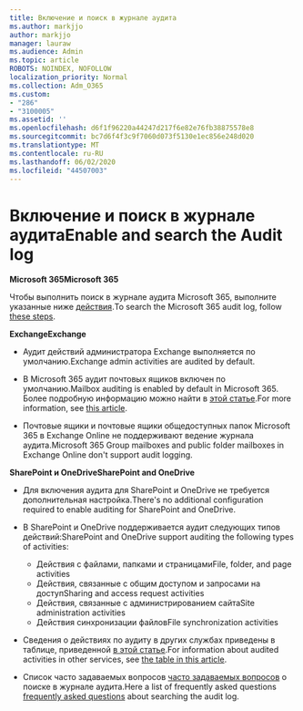 ```yaml
---
title: Включение и поиск в журнале аудита
ms.author: markjjo
author: markjjo
manager: lauraw
ms.audience: Admin
ms.topic: article
ROBOTS: NOINDEX, NOFOLLOW
localization_priority: Normal
ms.collection: Adm_O365
ms.custom:
- "286"
- "3100005"
ms.assetid: ''
ms.openlocfilehash: d6f1f96220a44247d217f6e82e76fb38875578e8
ms.sourcegitcommit: bc7d6f4f3c9f7060d073f5130e1ec856e248d020
ms.translationtype: MT
ms.contentlocale: ru-RU
ms.lasthandoff: 06/02/2020
ms.locfileid: "44507003"
---
```

# <a name="enable-and-search-the-audit-log"></a><span data-ttu-id="ba1b7-102">Включение и поиск в журнале аудита</span><span class="sxs-lookup"><span data-stu-id="ba1b7-102">Enable and search the Audit log</span></span>

<span data-ttu-id="ba1b7-103">**Microsoft 365**</span><span class="sxs-lookup"><span data-stu-id="ba1b7-103">**Microsoft 365**</span></span>

<span data-ttu-id="ba1b7-104">Чтобы выполнить поиск в журнале аудита Microsoft 365, выполните указанные ниже [действия](https://docs.microsoft.com/microsoft-365/compliance/search-the-audit-log-in-security-and-compliance#search-the-audit-log).</span><span class="sxs-lookup"><span data-stu-id="ba1b7-104">To search the Microsoft 365 audit log, follow [these steps](https://docs.microsoft.com/microsoft-365/compliance/search-the-audit-log-in-security-and-compliance#search-the-audit-log).</span></span>

<span data-ttu-id="ba1b7-105">**Exchange**</span><span class="sxs-lookup"><span data-stu-id="ba1b7-105">**Exchange**</span></span>

- <span data-ttu-id="ba1b7-106">Аудит действий администратора Exchange выполняется по умолчанию.</span><span class="sxs-lookup"><span data-stu-id="ba1b7-106">Exchange admin activities are audited by default.</span></span>

- <span data-ttu-id="ba1b7-107">В Microsoft 365 аудит почтовых ящиков включен по умолчанию.</span><span class="sxs-lookup"><span data-stu-id="ba1b7-107">Mailbox auditing is enabled by default in Microsoft 365.</span></span> <span data-ttu-id="ba1b7-108">Более подробную информацию можно найти в [этой статье](https://docs.microsoft.com/microsoft-365/compliance/enable-mailbox-auditing).</span><span class="sxs-lookup"><span data-stu-id="ba1b7-108">For more information, see  [this article](https://docs.microsoft.com/microsoft-365/compliance/enable-mailbox-auditing).</span></span>

- <span data-ttu-id="ba1b7-109">Почтовые ящики и почтовые ящики общедоступных папок Microsoft 365 в Exchange Online не поддерживают ведение журнала аудита.</span><span class="sxs-lookup"><span data-stu-id="ba1b7-109">Microsoft 365 Group mailboxes and public folder mailboxes in Exchange Online don't support audit logging.</span></span>

<span data-ttu-id="ba1b7-110">**SharePoint и OneDrive**</span><span class="sxs-lookup"><span data-stu-id="ba1b7-110">**SharePoint and OneDrive**</span></span>

- <span data-ttu-id="ba1b7-111">Для включения аудита для SharePoint и OneDrive не требуется дополнительная настройка.</span><span class="sxs-lookup"><span data-stu-id="ba1b7-111">There's no additional configuration required to enable auditing for SharePoint and OneDrive.</span></span>

- <span data-ttu-id="ba1b7-112">В SharePoint и OneDrive поддерживается аудит следующих типов действий:</span><span class="sxs-lookup"><span data-stu-id="ba1b7-112">SharePoint and OneDrive support auditing the following types of activities:</span></span>

    - <span data-ttu-id="ba1b7-113">Действия с файлами, папками и страницами</span><span class="sxs-lookup"><span data-stu-id="ba1b7-113">File, folder, and page activities</span></span>
    - <span data-ttu-id="ba1b7-114">Действия, связанные с общим доступом и запросами на доступ</span><span class="sxs-lookup"><span data-stu-id="ba1b7-114">Sharing and access request activities</span></span>
    - <span data-ttu-id="ba1b7-115">Действия, связанные с администрированием сайта</span><span class="sxs-lookup"><span data-stu-id="ba1b7-115">Site administration activities</span></span>
    - <span data-ttu-id="ba1b7-116">Действия синхронизации файлов</span><span class="sxs-lookup"><span data-stu-id="ba1b7-116">File synchronization activities</span></span>

- <span data-ttu-id="ba1b7-117">Сведения о действиях по аудиту в других службах приведены в таблице, приведенной [в этой статье](https://docs.microsoft.com/microsoft-365/compliance/search-the-audit-log-in-security-and-compliance#audited-activities).</span><span class="sxs-lookup"><span data-stu-id="ba1b7-117">For information about audited activities in other services, see  [the table in this article](https://docs.microsoft.com/microsoft-365/compliance/search-the-audit-log-in-security-and-compliance#audited-activities).</span></span>

- <span data-ttu-id="ba1b7-118">Список часто задаваемых вопросов [часто задаваемых вопросов](https://docs.microsoft.com/microsoft-365/compliance/search-the-audit-log-in-security-and-compliance#frequently-asked-questions) о поиске в журнале аудита.</span><span class="sxs-lookup"><span data-stu-id="ba1b7-118">Here a list of frequently asked questions [frequently asked questions](https://docs.microsoft.com/microsoft-365/compliance/search-the-audit-log-in-security-and-compliance#frequently-asked-questions) about searching the audit log.</span></span>